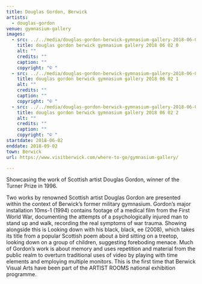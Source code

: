 ```yaml
---
title: Douglas Gordon, Berwick
artists:
  - douglas-gordon
venue: gymnasium-gallery
images:
  - src: ../../media/douglas-gordon-berwick-gymnasium-gallery-2018-06-02-0.webp
    title: douglas gordon berwick gymnasium gallery 2018 06 02 0
    alt: ""
    credits: ""
    caption: ""
    copyright: "© "
  - src: ../../media/douglas-gordon-berwick-gymnasium-gallery-2018-06-02-1.webp
    title: douglas gordon berwick gymnasium gallery 2018 06 02 1
    alt: ""
    credits: ""
    caption: ""
    copyright: "© "
  - src: ../../media/douglas-gordon-berwick-gymnasium-gallery-2018-06-02-2.webp
    title: douglas gordon berwick gymnasium gallery 2018 06 02 2
    alt: ""
    credits: ""
    caption: ""
    copyright: "© "
startdate: 2018-06-02
enddate: 2018-09-02
town: Berwick
url: https://www.visitberwick.com/where-to-go/gymnasium-gallery/

---
```


Showcasing the work of Scottish artist Douglas Gordon, winner of the Turner Prize in 1996.

Two works by renowned Scottish artist Douglas Gordon are presented within the context of Berwick’s former military gymnasium. Gordon’s major installation 10ms-1 (1994) contains footage of a medical film from the First World War, documenting the attempts of a psychologically injured man to stand up and walk, recording the real symptoms of war trauma. Showing alongside this is Looking down with his black, black, ee (2008), which takes its title from a popular Scottish poem about a bird sitting on a treetop, looking down on a group of children, suggesting foreboding menace. Much of Gordon’s work is about memory and uses repetition and material from the public realm to overturn traditional uses of video by playing with time elements and employing multiple monitors. This is the first time that Berwick Visual Arts have been part of the ARTIST ROOMS national exhibition programme.